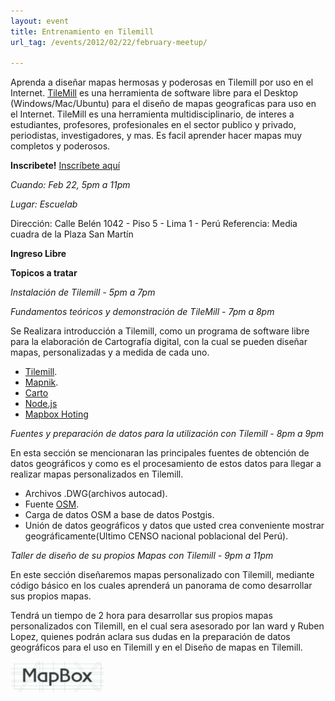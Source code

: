 ```yaml
---
layout: event
title: Entrenamiento en Tilemill
url_tag: /events/2012/02/22/february-meetup/

---
```

Aprenda a diseñar mapas hermosas y poderosas en Tilemill por uso en el Internet.  [TileMill](http://mapbox.com/tilemill) es una herramienta de software libre para el Desktop (Windows/Mac/Ubuntu) para el diseño de mapas geograficas para uso en el Internet.  TileMill es una herramienta multidisciplinario, de interes a estudiantes, profesores, profesionales en el sector publico y privado, periodistas, investigadores, y mas.  Es facil aprender hacer mapas muy completos y poderosos.

**Inscribete!** [Inscríbete aquí](http://ds.io/ygsFSM)

*Cuando: Feb 22, 5pm a 11pm*

*Lugar: Escuelab*

Dirección: Calle Belén 1042 - Piso 5 - Lima 1 - Perú
Referencia: Media cuadra de la Plaza San Martín

**Ingreso Libre**

**Topicos a tratar**

*Instalación de Tilemill - 5pm a 7pm*

*Fundamentos teóricos y demonstración de TileMill - 7pm a 8pm*

Se Realizara introducción a Tilemill, como un programa de software libre para la elaboración de Cartografía digital, con la cual se pueden diseñar mapas, personalizadas y a medida de cada uno.

* [Tilemill](http://mapbox.com/tilemill/).
* [Mapnik](http://mapnik.org/).
* [Carto](http://wiki.openstreetmap.org/wiki/Carto)
* [Node.js](http://nodejs.org/)
* [Mapbox Hoting](http://mapbox.com/)

*Fuentes y preparación de datos para la utilización con Tilemill - 8pm a 9pm*

En esta sección se mencionaran las principales fuentes de obtención de datos geográficos y como es el procesamiento de estos datos para llegar a realizar mapas personalizados en Tilemill.

* Archivos .DWG(archivos autocad).
* Fuente [OSM](http://www.openstreetmap.org/).
* Carga de datos OSM a base de datos Postgis.
* Unión de datos geográficos y datos que usted crea conveniente mostrar geográficamente(Ultimo CENSO nacional poblacional del Perú).

*Taller de diseño de su propios Mapas con Tilemill - 9pm a 11pm*

En este sección diseñaremos mapas personalizado con Tilemill, mediante código básico en los cuales aprenderá un panorama de como desarrollar sus propios mapas.

Tendrá un tiempo de 2 hora para desarrollar sus propios mapas personalizados con Tilemill, en el cual sera asesorado por Ian ward y Ruben Lopez, quienes podrán aclara sus dudas en la preparación de datos geográficos para el uso en Tilemill y en el Diseño de mapas en Tilemill.


[![query](/img_events/mapbox.png)](http://mapbox.com/)
